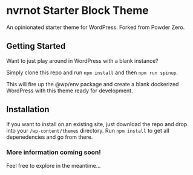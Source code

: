 # nvrnot Starter Block Theme

An opinionated starter theme for WordPress. Forked from Powder Zero.

## Getting Started

Want to just play around in WordPress with a blank instance?

Simply clone this repo and run `npm install` and then `npm run spinup`.

This will fire up the @wp/env package and create a blank dockerized WordPress with this theme ready for development.

## Installation

If you want to install on an existing site, just download the repo and drop into your `/wp-content/themes` directory. Run `npm install` to get all depenedencies and go from there.

### More information coming soon!

Feel free to explore in the meantime...
